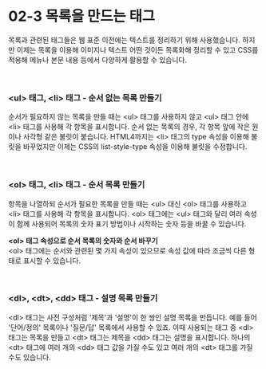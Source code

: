 <h1>02-3 목록을 만드는 태그</h1>

  <p>
    목록과 관련된 태그들은 웹 표준 이전에는 텍스트를 정리하기 위해 사용했습니다. 하지만 이제는 목록을 이용해 이미지나 텍스트 어떤 것이든 목록화해 정리할 수 있고 CSS를 적용해 메뉴나 본문 내용 등에서 다양하게 활용할 수 있습니다.
  </p><br>

<h3>&lt;ul&gt; 태그, &lt;li&gt; 태그 - 순서 없는 목록 만들기</h3>
  <p>
  순서가 필요하지 않는 목록을 만들 때는 &lt;ul&gt; 태그를 사용하지 않고 &lt;ul&gt; 태그 안에 &lt;li&gt; 태그를 사용해 각 항목을 표시합니다. 순서 없는 목록의 경우, 각 항목 앞에 작은 원이나 사각형 같은 불릿이 붙습니다. HTML4까지는 &lt;li&gt; 태그의 type 속성을 이용해 불릿을 바꾸었지만 이제는 CSS의 list-style-type 속성을 이용해 불릿을 수정합니다.
</p><br>

<h3>&lt;ol&gt; 태그, &lt;li&gt; 태그 - 순서 목록 만들기</h3>
  <p>
  항목을 나열하되 순서가 필요한 목록을 만들 때는 &lt;ul&gt; 대신 &lt;ol&gt; 태그를 사용하고 &lt;li&gt; 태그를 사용해 각 항목을 표시합니다. &lt;ol&gt; 태그에는 &lt;ul&gt; 태그와 달리 여러 속성이 함께 사용되어 목록의 숫자 표기 방법이나 시작하는 숫자 등을 바꿀 수 있습니다.
</p>
  <p>
  <b>&lt;ol&gt; 태그 속성으로 순서 목록의 숫자와 순서 바꾸기</b><br>
  &lt;ol&gt; 태그에는 순서와 관련된 몇 가지 속성이 있으므로 속성 값에 따라 조금씩 다른 형태로 표시할 수 있습니다.
  </p><br>

<h3>&lt;dl&gt;, &lt;dt&gt;, &lt;dd&gt; 태그 - 설명 목록 만들기</h3>
  <p>
  &lt;dl&gt; 태그는 사전 구성처럼 '제목'과 '설명'이 한 쌍인 설명 목록을 만듭니다. 예를 들어 '단어/정의' 목록이나 '질문/답' 목록에서 사용할 수 있죠. 이때 사용되는 태그 중 &lt;dl&gt; 태그는 목록을 만들고 &lt;dt&gt; 태그는 제목을 &lt;dd&gt; 태그는 설명을 표시합니다. 하나의 &lt;dt&gt; 태그에 여러 개의 &lt;dd&gt; 태그 값을 가질 수도 있고 여러 개의 &lt;dt&gt; 태그를 가질 수도 있습니다.
</p><br>
